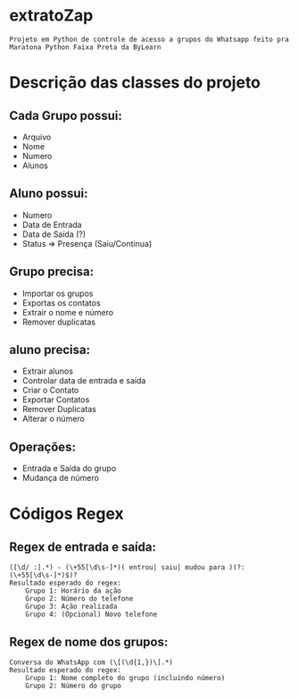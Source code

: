 # extratoZap

    Projeto em Python de controle de acesso a grupos do Whatsapp feito pra Maratona Python Faixa Preta da ByLearn

# Descrição das classes do projeto
## Cada Grupo possui:
- Arquivo
- Nome
- Numero
- Alunos

## Aluno possui:
- Numero
- Data de Entrada
- Data de Saída (?)
- Status => Presença (Saiu/Continua)

## Grupo precisa:
- Importar os grupos
- Exportas os contatos
- Extrair o nome e número
- Remover duplicatas

## aluno precisa:
- Extrair alunos
- Controlar data de entrada e saída
- Criar o Contato
- Exportar Contatos
- Remover Duplicatas
- Alterar o número

## Operações:
- Entrada e Saída do grupo
- Mudança de número

# Códigos Regex
## Regex de entrada e saída:
    ([\d/ :].*) - (\+55[\d\s-]*)( entrou| saiu| mudou para )(?:(\+55[\d\s-]*)$)?
    Resultado esperado do regex:
        Grupo 1: Horário da ação
        Grupo 2: Número do telefone
        Grupo 3: Ação realizada
        Grupo 4: (Opcional) Novo telefone

## Regex de nome dos grupos:
    Conversa do WhatsApp com (\[(\d{1,})\].*)
    Resultado esperado do regex:
        Grupo 1: Nome completo do grupo (incluindo número)
        Grupo 2: Número do grupo